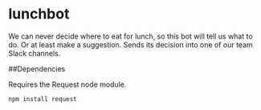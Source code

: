 # lunchbot
We can never decide where to eat for lunch, so this bot will tell us what to do. Or at least make a suggestion. Sends its decision into one of our team Slack channels.

##Dependencies

Requires the Request node module.

	npm install request
	
